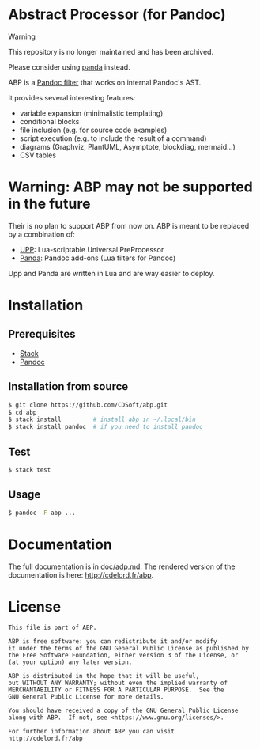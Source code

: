 # Abstract Processor (for Pandoc)

> [!WARNING]
> This repository is no longer maintained and has been archived.
>
> Please consider using [panda](https://github.com/CDSoft/panda) instead.

ABP is a [Pandoc filter](https://pandoc.org/filters.html) that works on internal Pandoc's AST.

It provides several interesting features:

- variable expansion (minimalistic templating)
- conditional blocks
- file inclusion (e.g. for source code examples)
- script execution (e.g. to include the result of a command)
- diagrams (Graphviz, PlantUML, Asymptote, blockdiag, mermaid...)
- CSV tables

# Warning: ABP may not be supported in the future

Their is no plan to support ABP from now on. ABP is meant to be replaced
by a combination of:

  - [UPP](http://cdelord.fr/upp): Lua-scriptable Universal PreProcessor
  - [Panda](http://cdelord.fr/panda): Pandoc add-ons (Lua filters for Pandoc)

Upp and Panda are written in Lua and are way easier to deploy.

# Installation

## Prerequisites

- [Stack](https://docs.haskellstack.org/en/stable/install_and_upgrade/)
- [Pandoc](https://pandoc.org/installing.html)

## Installation from source

``` sh
$ git clone https://github.com/CDSoft/abp.git
$ cd abp
$ stack install         # install abp in ~/.local/bin
$ stack install pandoc  # if you need to install pandoc
```

## Test

``` sh
$ stack test
```

## Usage

``` sh
$ pandoc -F abp ...
```

# Documentation

The full documentation is in [doc/adp.md](doc/abp.md).
The rendered version of the documentation is here: <http://cdelord.fr/abp>.

# License

    This file is part of ABP.

    ABP is free software: you can redistribute it and/or modify
    it under the terms of the GNU General Public License as published by
    the Free Software Foundation, either version 3 of the License, or
    (at your option) any later version.

    ABP is distributed in the hope that it will be useful,
    but WITHOUT ANY WARRANTY; without even the implied warranty of
    MERCHANTABILITY or FITNESS FOR A PARTICULAR PURPOSE.  See the
    GNU General Public License for more details.

    You should have received a copy of the GNU General Public License
    along with ABP.  If not, see <https://www.gnu.org/licenses/>.

    For further information about ABP you can visit
    http://cdelord.fr/abp

